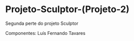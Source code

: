# Projeto-Sculptor-(Projeto-2)

Segunda perte do projeto Sculptor

Componentes: Luís Fernando Tavares
